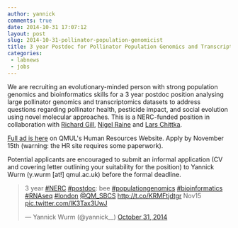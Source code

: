 ```yaml
---
author: yannick
comments: true
date: 2014-10-31 17:07:12
layout: post
slug: 2014-10-31-pollinator-population-genomicist
title: 3 year Postdoc for Pollinator Population Genomics and Transcriptomics
categories: 
 - labnews
 - jobs
---
```

We are recruiting an evolutionary-minded person with strong population genomics and bioinformatics skills for a 3 year postdoc position analysing large pollinator genomics and transcriptomics datasets to address questions regarding pollinator health, pesticide impact, and social evolution using novel molecular approaches. This is a NERC-funded position in collaboration with [Richard Gill](http://www.imperial.ac.uk/people/r.gill), [Nigel Raine](http://scholar.google.com/citations?user=YJ9feCAAAAAJ&hl=en) and [Lars Chittka](http://chittkalab.sbcs.qmul.ac.uk). 

[Full ad is here](http://jobs.qmul.ac.uk/5213) on QMUL's Human Resources Website. Apply by November 15th (warning: the HR site requires some paperwork). 

Potential applicants are encouraged to submit an informal application (CV and covering letter outlining your suitability for the position) to Yannick Wurm (y.wurm [at!] qmul.ac.uk) before the formal deadline.

<blockquote class="twitter-tweet" lang="en"><p>3 year <a href="https://twitter.com/hashtag/NERC?src=hash">#NERC</a> <a href="https://twitter.com/hashtag/postdoc?src=hash">#postdoc</a>: bee <a href="https://twitter.com/hashtag/populationgenomics?src=hash">#populationgenomics</a> <a href="https://twitter.com/hashtag/bioinformatics?src=hash">#bioinformatics</a> <a href="https://twitter.com/hashtag/RNAseq?src=hash">#RNAseq</a> <a href="https://twitter.com/hashtag/london?src=hash">#london</a> <a href="https://twitter.com/QM_SBCS">@QM_SBCS</a> <a href="http://t.co/KRMFtjdtgr">http://t.co/KRMFtjdtgr</a> Nov15 <a href="http://t.co/lK3Tax3UwJ">pic.twitter.com/lK3Tax3UwJ</a></p>&mdash; Yannick Wurm (@yannick__) <a href="https://twitter.com/yannick__/status/528149434538807296">October 31, 2014</a></blockquote> <script async src="//platform.twitter.com/widgets.js" charset="utf-8"></script>
